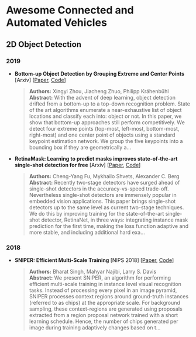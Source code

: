 # Awesome Connected and Automated Vehicles

## 2D Object Detection

### 2019

- **Bottom-up Object Detection by Grouping Extreme and Center Points** [Arxiv] [[Paper](https://arxiv.org/abs/1901.08043v2), [Code](https://github.com/xingyizhou/ExtremeNet)]
    > **Authors:** Xingyi Zhou, Jiacheng Zhuo, Philipp Krähenbühl <br>
    > **Abstract:**   With the advent of deep learning, object detection drifted from a bottom-up to a top-down recognition problem. State of the art algorithms enumerate a near-exhaustive list of object locations and classify each into: object or not. In this paper, we show that bottom-up approaches still perform competitively. We detect four extreme points (top-most, left-most, bottom-most, right-most) and one center point of objects using a standard keypoint estimation network. We group the five keypoints into a bounding box if they are geometrically a...

- **RetinaMask: Learning to predict masks improves state-of-the-art single-shot detection for free** [Arxiv] [[Paper](https://arxiv.org/abs/1901.03353v1), [Code](https://github.com/chengyangfu/retinamask)]
    > **Authors:** Cheng-Yang Fu, Mykhailo Shvets, Alexander C. Berg <br>
    > **Abstract:**   Recently two-stage detectors have surged ahead of single-shot detectors in the accuracy-vs-speed trade-off. Nevertheless single-shot detectors are immensely popular in embedded vision applications. This paper brings single-shot detectors up to the same level as current two-stage techniques. We do this by improving training for the state-of-the-art single-shot detector, RetinaNet, in three ways: integrating instance mask prediction for the first time, making the loss function adaptive and more stable, and including additional hard exa...

### 2018

- **SNIPER: Efficient Multi-Scale Training** [NIPS 2018] [[Paper](https://arxiv.org/abs/1805.09300), [Code](https://github.com/mahyarnajibi/SNIPER)]
    > **Authors:** Bharat Singh, Mahyar Najibi, Larry S. Davis <br>
    > **Abstract:**   We present SNIPER, an algorithm for performing efficient multi-scale training in instance level visual recognition tasks. Instead of processing every pixel in an image pyramid, SNIPER processes context regions around ground-truth instances (referred to as chips) at the appropriate scale. For background sampling, these context-regions are generated using proposals extracted from a region proposal network trained with a short learning schedule. Hence, the number of chips generated per image during training adaptively changes based on t...
